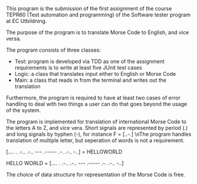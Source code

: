 This program is the submission of the first assignment of the course 
TEPR60 (Test automation and programming) of the Software tester program at EC Utbildning.

The purpose of the program is to translate Morse Code to English, and vice versa.

The program consists of three classes:
  - Test: program is developed via TDD as one of the assignment requirements is to write at least five JUnit test cases
  - Logic: a class that translates input either to English or Morse Code
  - Main: a class that reads in from the terminal and writes out the translation

Furthermore, the program is required to have at least two cases of error handling to deal with two things 
a user can do that goes beyond the usage of the system. 

The program is implemented for translation of international Morse Code to the letters A to Z, and vice vera.
Short signals are represented by period (.) and long signals by hyphen (-), for instance F = [..-.]
\nThe program handles translation of multiple letter, but seperation of words is not a requirement.

[.... . .-.. .-.. --- .----- .-. .-.. -..]  = HELLOWORLD

HELLO WORLD = [.... . .-.. .-.. --- .----- .-. .-.. -..]

The choice of data structure for representation of the Morse Code is free.
